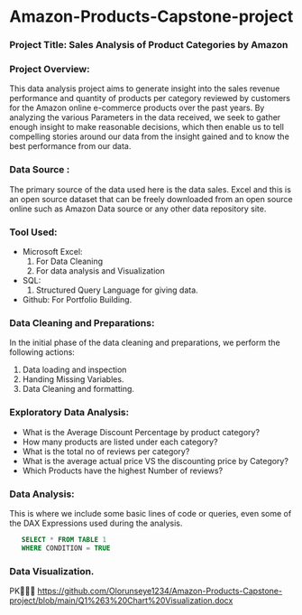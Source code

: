 # Amazon-Products-Capstone-project

### Project Title: Sales Analysis of Product Categories by Amazon 
### Project Overview:
This data analysis project aims to generate insight into the sales revenue performance and quantity of products per category reviewed by customers for the Amazon online e-commerce products over the past years. By analyzing the various Parameters in the data received, we seek to gather enough insight to make reasonable decisions, which then enable us to tell compelling stories around our data from the insight gained and to know the best performance from our data.
### Data Source : 
The primary source of the data used here is the data sales. Excel and this is an open source dataset that can be freely downloaded from an open source online such as Amazon Data source or any other data repository site.
### Tool Used:
- Microsoft Excel:
  1. For Data Cleaning
  2. For data analysis and Visualization
- SQL:
  1. Structured Query Language for giving data.
- Github: For Portfolio Building.
### Data Cleaning and Preparations:
 In the initial phase of the data cleaning and preparations, we perform the following actions: 
 1. Data loading and inspection
 2. Handing Missing Variables.
 3. Data Cleaning and formatting.
### Exploratory Data Analysis:
- What is the Average Discount Percentage by product category?
- How many products are listed under each category?
- What is the total no of reviews per category?
- What is the average actual price VS the discounting price by Category?
- Which Products have the highest Number of reviews?
### Data Analysis:
This is where we include some basic lines of code or queries, even some of the DAX Expressions used during the analysis.
~~~SQL
   SELECT * FROM TABLE 1
   WHERE CONDITION = TRUE
~~~~
### Data Visualization.
PK
https://github.com/Olorunseye1234/Amazon-Products-Capstone-project/blob/main/Q1%263%20Chart%20Visualization.docx


   
  

